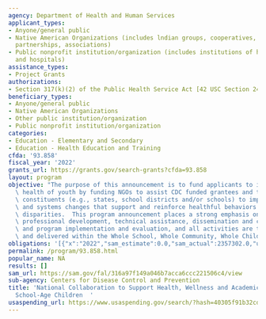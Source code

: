 ```yaml
---
agency: Department of Health and Human Services
applicant_types:
- Anyone/general public
- Native American Organizations (includes lndian groups, cooperatives, corporations,
  partnerships, associations)
- Public nonprofit institution/organization (includes institutions of higher education
  and hospitals)
assistance_types:
- Project Grants
authorizations:
- Section 317(k)(2) of the Public Health Service Act [42 USC Section 247b(k)(2)].
beneficiary_types:
- Anyone/general public
- Native American Organizations
- Other public institution/organization
- Public nonprofit institution/organization
categories:
- Education - Elementary and Secondary
- Education - Health Education and Training
cfda: '93.858'
fiscal_year: '2022'
grants_url: https://grants.gov/search-grants?cfda=93.858
layout: program
objective: "The purpose of this announcement is to fund applicants to improve the\
  \ health of youth by funding NGOs to assist CDC funded grantees and the organizations\u2019\
  \ constituents (e.g., states, school districts and/or schools) to implement environmental\
  \ and systems changes that support and reinforce healthful behaviors and reduce\
  \ disparities.  This program announcement places a strong emphasis on training and\
  \ professional development, technical assistance, dissemination and communication,\
  \ and program implementation and evaluation, and all activities are to be developed\
  \ and delivered within the Whole School, Whole Community, Whole Child framework. "
obligations: '[{"x":"2022","sam_estimate":0.0,"sam_actual":2357302.0,"usa_spending_actual":2146589.15},{"x":"2023","sam_estimate":2399067.0,"sam_actual":0.0,"usa_spending_actual":2399067.0},{"x":"2024","sam_estimate":2399067.0,"sam_actual":0.0,"usa_spending_actual":0.0}]'
permalink: /program/93.858.html
popular_name: NA
results: []
sam_url: https://sam.gov/fal/316a97f149a046b7acca6ccc221506c4/view
sub-agency: Centers for Disease Control and Prevention
title: 'National Collaboration to Support Health, Wellness and Academic Success of
  School-Age Children  '
usaspending_url: https://www.usaspending.gov/search/?hash=40305f91b32cd321078c9ad0393dd50a
---
```

